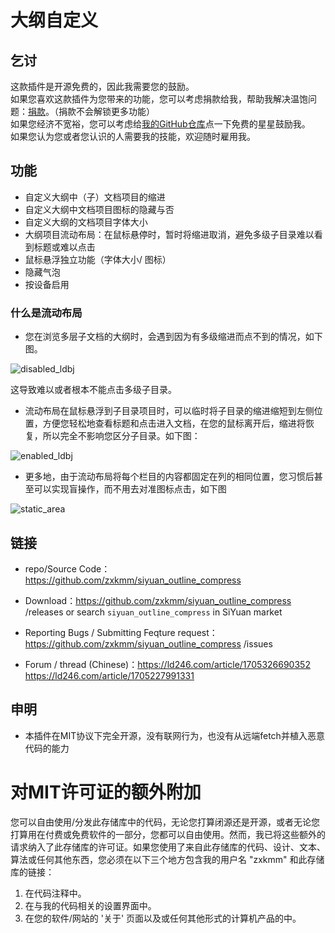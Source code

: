 # 大纲自定义

## 乞讨
这款插件是开源免费的，因此我需要您的鼓励。  
如果您喜欢这款插件为您带来的功能，您可以考虑捐款给我，帮助我解决温饱问题：[捐款](https://pipe.b3log.org/blogs/zxkmm/articles/2025/02/08/1738993480704)。（捐款不会解锁更多功能）  
如果您经济不宽裕，您可以考虑给[我的GitHub仓库](https://github.com/zxkmm/siyuan_outline_compress)点一下免费的星星鼓励我。  
如果您认为您或者您认识的人需要我的技能，欢迎随时雇用我。  

## 功能
 - 自定义大纲中（子）文档项目的缩进
 - 自定义大纲中文档项目图标的隐藏与否
 - 自定义大纲的文档项目字体大小
 - 大纲项目流动布局：在鼠标悬停时，暂时将缩进取消，避免多级子目录难以看到标题或难以点击
 - 鼠标悬浮独立功能（字体大小/ 图标）
 - 隐藏气泡
 - 按设备启用

### 什么是流动布局
- 您在浏览多层子文档的大纲时，会遇到因为有多级缩进而点不到的情况，如下图。  

![disabled_ldbj](https://tvax3.sinaimg.cn/large/0089YRx6gy1hlvq5zs9xzj30cy0fctay.jpg)


这导致难以或者根本不能点击多级子目录。   
- 流动布局在鼠标悬浮到子目录项目时，可以临时将子目录的缩进缩短到左侧位置，方便您轻松地查看标题和点击进入文档，在您的鼠标离开后，缩进将恢复，所以完全不影响您区分子目录。如下图：

![enabled_ldbj](https://tvax4.sinaimg.cn/large/0089YRx6gy1hlvqad31rwg309e08mh65.gif)   

- 更多地，由于流动布局将每个栏目的内容都固定在列的相同位置，您习惯后甚至可以实现盲操作，而不用去对准图标点击，如下图

![static_area](https://tvax3.sinaimg.cn/large/0089YRx6gy1hlvq6uhx16j30z00oik89.jpg)   

## 链接
 - repo/Source Code：https://github.com/zxkmm/siyuan_outline_compress 

 - Download：https://github.com/zxkmm/siyuan_outline_compress /releases or search `siyuan_outline_compress` in SiYuan market

 - Reporting Bugs / Submitting Feqture request：https://github.com/zxkmm/siyuan_outline_compress /issues

 - Forum / thread (Chinese)：https://ld246.com/article/1705326690352 https://ld246.com/article/1705227991331



## 申明
 - 本插件在MIT协议下完全开源，没有联网行为，也没有从远端fetch并植入恶意代码的能力

# 对MIT许可证的额外附加

您可以自由使用/分发此存储库中的代码，无论您打算闭源还是开源，或者无论您打算用在付费或免费软件的一部分，您都可以自由使用。然而，我已将这些额外的请求纳入了此存储库的许可证。如果您使用了来自此存储库的代码、设计、文本、算法或任何其他东西，您必须在以下三个地方包含我的用户名 "zxkmm" 和此存储库的链接：

1. 在代码注释中。
2. 在与我的代码相关的设置界面中。
3. 在您的软件/网站的 '关于' 页面以及或任何其他形式的计算机产品的中。
